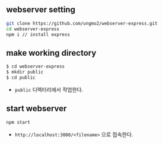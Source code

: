 ## webserver setting
```bash
git clone https://github.com/ungmo2/webserver-express.git
cd webserver-express
npm i // install express
```

## make working directory
```bash 
$ cd webserver-express
$ mkdir public
$ cd public
```
- `public` 디렉터리에서 작업한다.

## start webserver
```bash
npm start
```
- `http://localhost:3000/<filename>` 으로 접속한다.

